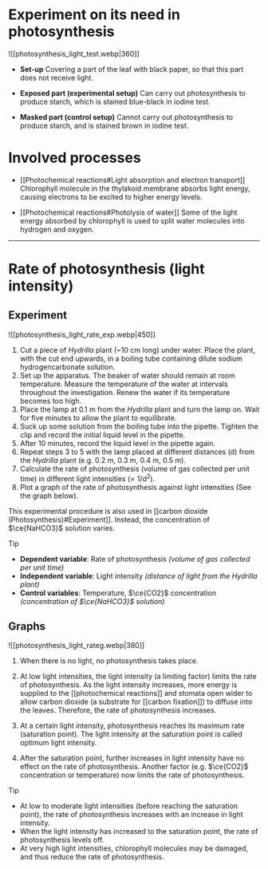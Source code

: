 # Experiment on its need in photosynthesis
![[photosynthesis_light_test.webp|360]]

- **Set-up**
  Covering a part of the leaf with black paper, so that this part does not receive light.

- **Exposed part (experimental setup)**
  Can carry out photosynthesis to produce starch, which is stained blue-black in iodine test.

- **Masked part (control setup)**
  Cannot carry out photosynthesis to produce starch, and is stained brown in iodine test.

# Involved processes
- [[Photochemical reactions#Light absorption and electron transport]]
  Chlorophyll molecule in the thylakoid membrane absorbs light energy, causing electrons to be excited to higher energy levels.

- [[Photochemical reactions#Photolysis of water]]
  Some of the light energy absorbed by chlorophyll is used to split water molecules into hydrogen and oxygen.


<hr>

# Rate of photosynthesis (light intensity)
## Experiment
![[photosynthesis_light_rate_exp.webp|450]]

1. Cut a piece of *Hydrilla* plant (~10 cm long) under water. Place the plant, with the cut end upwards, in a boiling tube containing dilute sodium hydrogencarbonate solution.
2. Set up the apparatus. The beaker of water should remain at room temperature. Measure the temperature of the water at intervals throughout the investigation. Renew the water if its temperature becomes too high.
3. Place the lamp at 0.1 m from the *Hydrilla* plant and turn the lamp on. Wait for five minutes to allow the plant to equilibrate.
4. Suck up some solution from the boiling tube into the pipette. Tighten the clip and record the initial liquid level in the pipette.
5. After 10 minutes, record the liquid level in the pipette again.
6. Repeat steps 3 to 5 with the lamp placed at different distances (d) from the *Hydrilla* plant (e.g. 0.2 m, 0.3 m, 0.4 m, 0.5 m).
7. Calculate the rate of photosynthesis (volume of gas collected per unit time) in different light intensities (∝ 1/d<sup>2</sup>).
8. Plot a graph of the rate of photosynthesis against light intensities (See the graph below).

This experimental procedure is also used in [[carbon dioxide (Photosynthesis)#Experiment]].
Instead, the concentration of $\ce{NaHCO3}$ solution varies.

> [!tip]
> - **Dependent variable**: Rate of photosynthesis *(volume of gas collected per unit time)*
> - **Independent variable**: Light intensity *(distance of light from the Hydrilla plant)*
> - **Control variables**: Temperature, $\ce{CO2}$ concentration *(concentration of $\ce{NaHCO3}$ solution)*

## Graphs
![[photosynthesis_light_rateg.webp|380]]

1. When there is no light, no photosynthesis takes place.

2. At low light intensities, the light intensity (a limiting factor) limits the rate of photosynthesis. As the light intensity increases, more energy is supplied to the [[photochemical reactions]] and stomata open wider to allow carbon dioxide (a substrate for [[carbon fixation]]) to diffuse into the leaves. Therefore, the rate of photosynthesis increases.

3. At a certain light intensity, photosynthesis reaches its maximum rate (saturation point).
   The light intensity at the saturation point is called optimum light intensity.

4. After the saturation point, further increases in light intensity have no effect on the rate of photosynthesis. Another factor (e.g. $\ce{CO2}$ concentration or temperature) now limits the rate of photosynthesis.

> [!tip]
> - At low to moderate light intensities (before reaching the saturation point), the rate of photosynthesis increases with an increase in light intensity.
> - When the light intensity has increased to the saturation point, the rate of photosynthesis levels off.
> - At very high light intensities, chlorophyll molecules may be damaged, and thus reduce the rate of photosynthesis.
